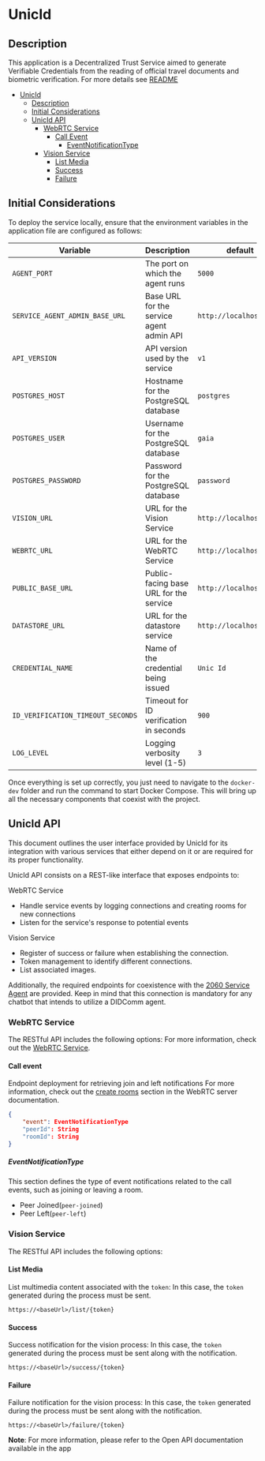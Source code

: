 # UnicId
## Description
This application is a Decentralized Trust Service aimed to generate Verifiable Credentials from the reading of official travel documents and biometric verification. For more details see [README](/README.md)

- [UnicId](#unicid)
  - [Description](#description)
  - [Initial Considerations](#initial-considerations)
  - [UnicId API](#unicid-api)
    - [WebRTC Service](#webrtc-service)
      - [Call Event](#call-event)
          - [EventNotificationType](#eventnotificationtype)
    - [Vision Service](#vision-service)
      - [List Media](#list-media)
      - [Success](#success)
      - [Failure](#failure)

## Initial Considerations
To deploy the service locally, ensure that the environment variables in the application file are configured as follows:

| **Variable**                   | **Description**                                | **default**                          |
|--------------------------------|------------------------------------------------|--------------------------------------|
| `AGENT_PORT`                   | The port on which the agent runs               | `5000`                               |
| `SERVICE_AGENT_ADMIN_BASE_URL` | Base URL for the service agent admin API       | `http://localhost.com`      |
| `API_VERSION`                  | API version used by the service                | `v1`                                 |
| `POSTGRES_HOST`                | Hostname for the PostgreSQL database           | `postgres`                           |
| `POSTGRES_USER`                | Username for the PostgreSQL database           | `gaia`                               |
| `POSTGRES_PASSWORD`            | Password for the PostgreSQL database           | `password`                           |
| `VISION_URL`                   | URL for the Vision Service                     | `http://localhost.com/`         |
| `WEBRTC_URL`                   | URL for the WebRTC Service                     | `http://localhost.com/`     |
| `PUBLIC_BASE_URL`              | Public-facing base URL for the service         | `http://localhost.com/`      |
| `DATASTORE_URL`                | URL for the datastore service                  | `http://localhost.com/`      |
| `CREDENTIAL_NAME`              | Name of the credential being issued            | `Unic Id`                            |
| `ID_VERIFICATION_TIMEOUT_SECONDS` | Timeout for ID verification in seconds       | `900`                                |
| `LOG_LEVEL`                    | Logging verbosity level (1-5)                  | `3`                                  |

Once everything is set up correctly, you just need to navigate to the `docker-dev` folder and run the command to start Docker Compose. This will bring up all the necessary components that coexist with the project. 

## UnicId API

This document outlines the user interface provided by UnicId for its integration with various services that either depend on it or are required for its proper functionality.

UnicId API consists on a REST-like interface that exposes endpoints to:

WebRTC Service
- Handle service events by logging connections and creating rooms for new connections
- Listen for the service's response to potential events

Vision Service
- Register of success or failure when establishing the connection.
- Token management to identify different connections.
- List associated images.

Additionally, the required endpoints for coexistence with the [2060 Service Agent](https://github.com/2060-io/2060-service-agent) are provided. Keep in mind that this connection is mandatory for any chatbot that intends to utilize a DIDComm agent.

### WebRTC Service
The RESTful API includes the following options:
For more information, check out the [WebRTC Service](https://github.com/2060-io/webrtc-server).

#### Call event
Endpoint deployment for retrieving join and left notifications
For more information, check out the [create rooms](https://github.com/2060-io/webrtc-server?tab=readme-ov-file#parameters-all-optional) section in the WebRTC server documentation.

```json
{
    "event": EventNotificationType
    "peerId": String
    "roomId": String
}
```
##### EventNotificationType
This section defines the type of event notifications related to the call events, such as joining or leaving a room.
- Peer Joined(`peer-joined`)
- Peer Left(`peer-left`)

### Vision Service
The RESTful API includes the following options:

#### List Media
List multimedia content associated with the `token`: In this case, the `token` generated during the process must be sent.
```url
https://<baseUrl>/list/{token}
```

#### Success
Success notification for the vision process: In this case, the `token` generated during the process must be sent along with the notification.
```url
https://<baseUrl>/success/{token}
```

#### Failure
Failure notification for the vision process: In this case, the `token` generated during the process must be sent along with the notification.
```url
https://<baseUrl>/failure/{token}
```

**Note**: For more information, please refer to the Open API documentation available in the app